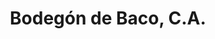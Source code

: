 ---
title: "Bodegón de Baco, C.A."
url: /ciudad-guayana-puerto-ordaz/bodegon-de-baco-c-a/
shop: comodidad
---